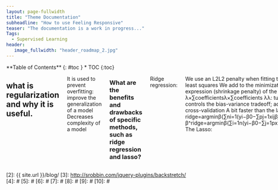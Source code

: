 ```yaml
---
layout: page-fullwidth
title: "Theme Documentation"
subheadline: "How to use Feeling Responsive"
teaser: "The documentation is a work in progress..."
Tags:
  - Supervised Learning
header:
   image_fullwidth: "header_roadmap_2.jpg"
---
```

<div class="row">
<div class="medium-4 medium-push-8 columns" markdown="1">
<div class="panel radius" markdown="1">
**Table of Contents**
{: #toc }
*  TOC
{:toc}
</div>
</div><!-- /.medium-4.columns -->

<div class="medium-8 medium-pull-4 columns" markdown="1">

## what is regularization and why it is useful. 

It is used to prevent overfitting: improve the generalization of a model
Decreases complexity of a model

### What are the benefits and drawbacks of specific methods, such as ridge regression and lasso?

Ridge regression:

We use an L2L2 penalty when fitting the model using least squares
We add to the minimization problem an expression (shrinkage penalty) of the form λ×∑coefficientsλ×∑coefficients
λλ: tuning parameter; controls the bias-variance tradeoff; accessed with cross-validation
A bit faster than the lasso
β̂ ridge=argminβ{∑ni=1(yi−β0−∑pj=1xijβj)2+λ∑pj=1β2j}β^ridge=argminβ{∑i=1n(yi−β0−∑j=1pxijβj)2+λ∑j=1pβj2}
The Lasso:

We use an L1L1 penalty when fitting the model using least squares
Can force regression coefficients to be exactly: feature selection method by itself
β̂ lasso=argminβ{∑ni=1(yi−β0−∑pj=1xijβj)2+λ∑pj=1||βj||}β^lasso=argminβ{∑i=1n(yi−β0−∑j=1pxijβj)2+λ∑j=1p||βj||}


</div><!-- /.medium-8.columns -->
</div><!-- /.row -->

 [1]: http://kramdown.gettalong.org/converter/html.html#toc
 [2]: {{ site.url }}/blog/
 [3]: http://srobbin.com/jquery-plugins/backstretch/
 [4]: #
 [5]: #
 [6]: #
 [7]: #
 [8]: #
 [9]: #
 [10]: #